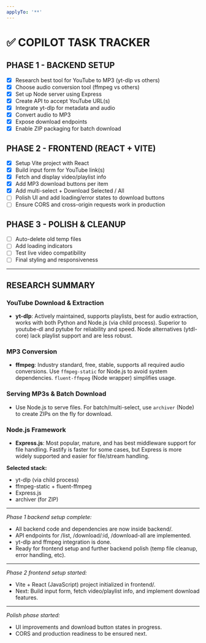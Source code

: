 ```yaml
---
applyTo: '**'
---
```

# ✅ COPILOT TASK TRACKER

## PHASE 1 - BACKEND SETUP
- [x] Research best tool for YouTube to MP3 (yt-dlp vs others)
- [x] Choose audio conversion tool (ffmpeg vs others)
- [x] Set up Node server using Express
- [x] Create API to accept YouTube URL(s)
- [x] Integrate yt-dlp for metadata and audio
- [x] Convert audio to MP3
- [x] Expose download endpoints
- [x] Enable ZIP packaging for batch download

## PHASE 2 - FRONTEND (REACT + VITE)
- [x] Setup Vite project with React
- [x] Build input form for YouTube link(s)
- [x] Fetch and display video/playlist info
- [x] Add MP3 download buttons per item
- [x] Add multi-select + Download Selected / All
- [ ] Polish UI and add loading/error states to download buttons
- [ ] Ensure CORS and cross-origin requests work in production

## PHASE 3 - POLISH & CLEANUP
- [ ] Auto-delete old temp files
- [ ] Add loading indicators
- [ ] Test live video compatibility
- [ ] Final styling and responsiveness

---

## RESEARCH SUMMARY

### YouTube Download & Extraction
- **yt-dlp**: Actively maintained, supports playlists, best for audio extraction, works with both Python and Node.js (via child process). Superior to youtube-dl and pytube for reliability and speed. Node alternatives (ytdl-core) lack playlist support and are less robust.

### MP3 Conversion
- **ffmpeg**: Industry standard, free, stable, supports all required audio conversions. Use `ffmpeg-static` for Node.js to avoid system dependencies. `fluent-ffmpeg` (Node wrapper) simplifies usage.

### Serving MP3s & Batch Download
- Use Node.js to serve files. For batch/multi-select, use `archiver` (Node) to create ZIPs on the fly for download.

### Node.js Framework
- **Express.js**: Most popular, mature, and has best middleware support for file handling. Fastify is faster for some cases, but Express is more widely supported and easier for file/stream handling.

**Selected stack:**
- yt-dlp (via child process)
- ffmpeg-static + fluent-ffmpeg
- Express.js
- archiver (for ZIP)

---

_Phase 1 backend setup complete:_
- All backend code and dependencies are now inside backend/.
- API endpoints for /list, /download/:id, /download-all are implemented.
- yt-dlp and ffmpeg integration is done.
- Ready for frontend setup and further backend polish (temp file cleanup, error handling, etc).

---

_Phase 2 frontend setup started:_
- Vite + React (JavaScript) project initialized in frontend/.
- Next: Build input form, fetch video/playlist info, and implement download features.

---

_Polish phase started:_
- UI improvements and download button states in progress.
- CORS and production readiness to be ensured next.
